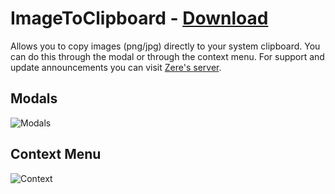 # ImageToClipboard - [Download](https://raw.githubusercontent.com/rauenzi/BetterDiscordAddons/master/Plugins/ImageToClipboard/ImageToClipboard.plugin.js)

Allows you to copy images (png/jpg) directly to your system clipboard. You can do this through the modal or through the context menu. For support and update announcements you can visit [Zere's server](http://discord.zackrauen.com/).


## Modals

![Modals](http://discord.zackrauen.com/ImageToClipboard/modal.png)

## Context Menu

![Context](http://discord.zackrauen.com/ImageToClipboard/context.png)



